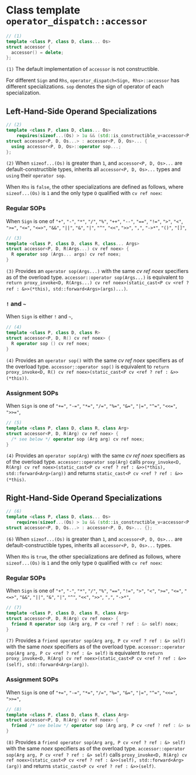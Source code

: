 # Class template `operator_dispatch::accessor`

```cpp
// (1)
template <class P, class D, class... Os>
struct accessor {
  accessor() = delete;
};
```

`(1)` The default implementation of `accessor` is not constructible.

For different `Sign` and `Rhs`, `operator_dispatch<Sign, Rhs>::accessor` has different specializations. `sop` denotes the sign of operator of each specialization.

## Left-Hand-Side Operand Specializations

```cpp
// (2)
template <class P, class D, class... Os>
    requires(sizeof...(Os) > 1u && (std::is_constructible_v<accessor<P, D, Os>> && ...))
struct accessor<P, D, Os...> : accessor<P, D, Os>... {
  using accessor<P, D, Os>::operator sop...;
};
```

`(2)` When `sizeof...(Os)` is greater than `1`, and `accessor<P, D, Os>...` are default-constructible types, inherits all `accessor<P, D, Os>...` types and `using` their `operator sop`.

When `Rhs` is `false`, the other specializations are defined as follows, where `sizeof...(Os)` is `1` and the only type `O` qualified with `cv ref noex`:

### Regular SOPs

When `Sign` is one of `"+"`, `"-"`, `"*"`, `"/"`, `"%"`, `"++"`, `"--"`, `"=="`, `"!="`, `">"`, `"<"`, `">="`, `"<="`, `"<=>"`, `"&&"`, `"||"`, `"&"`, `"|"`, `"^"`, `"<<"`, `">>"`, `","`, `"->*"`, `"()"`, `"[]"`,

```cpp
// (3)
template <class P, class D, class R, class... Args>
struct accessor<P, D, R(Args...) cv ref noex> {
  R operator sop (Args... args) cv ref noex;
}
```

`(3)` Provides an `operator sop(Args...)` with the same *cv ref noex* specifiers as of the overload type. `accessor::operator sop(Args...)` is equivalent to `return proxy_invoke<D, R(Args...) cv ref noex>(static_cast<P cv <ref ? ref : &>>(*this), std::forward<Args>(args)...)`.

### `!` and `~`

When `Sign` is either `!` and `~`,

```cpp
// (4)
template <class P, class D, class R>
struct accessor<P, D, R() cv ref noex> {
  R operator sop () cv ref noex;
}
```

`(4)` Provides an `operator sop()` with the same *cv ref noex* specifiers as of the overload type. `accessor::operator sop()` is equivalent to `return proxy_invoke<D, R() cv ref noex>(static_cast<P cv <ref ? ref : &>>(*this))`.

### Assignment SOPs

When `Sign` is one of `"+="`, `"-="`, `"*="`, `"/="`, `"%="`, `"&="`, `"|="`, `"^="`, `"<<="`, `">>="`,

```cpp
// (5)
template <class P, class D, class R, class Arg>
struct accessor<P, D, R(Arg) cv ref noex> {
  /* see below */ operator sop (Arg arg) cv ref noex;
}
```

`(4)` Provides an `operator sop(Arg)` with the same *cv ref noex* specifiers as of the overload type. `accessor::operator sop(Arg)` calls `proxy_invoke<D, R(Arg) cv ref noex>(static_cast<P cv <ref ? ref : &>>(*this), std::forward<Arg>(arg))` and returns `static_cast<P cv <ref ? ref : &>>(*this)`.

## Right-Hand-Side Operand Specializations

```cpp
// (6)
template <class P, class D, class... Os>
    requires(sizeof...(Os) > 1u && (std::is_constructible_v<accessor<P, D, Os>> && ...))
struct accessor<P, D, Os...> : accessor<P, D, Os>... {};
```

`(6)` When `sizeof...(Os)` is greater than `1`, and `accessor<P, D, Os>...` are default-constructible types, inherits all `accessor<P, D, Os>...` types.

When `Rhs` is `true`, the other specializations are defined as follows, where `sizeof...(Os)` is `1` and the only type `O` qualified with `cv ref noex`:

### Regular SOPs

When `Sign` is one of `"+"`, `"-"`, `"*"`, `"/"`, `"%"`, `"=="`, `"!="`, `">"`, `"<"`, `">="`, `"<="`, `"<=>"`, `"&&"`, `"||"`, `"&"`, `"|"`, `"^"`, `"<<"`, `">>"`, `","`, `"->*"`,

```cpp
// (7)
template <class P, class D, class R, class Arg>
struct accessor<P, D, R(Arg) cv ref noex> {
  friend R operator sop (Arg arg, P cv <ref ? ref : &> self) noex;
}
```

`(7)` Provides a `friend operator sop(Arg arg, P cv <ref ? ref : &> self)` with the same *noex* specifiers as of the overload type. `accessor::operator sop(Arg arg, P cv <ref ? ref : &> self)` is equivalent to `return proxy_invoke<D, R(Arg) cv ref noex>(static_cast<P cv <ref ? ref : &>>(self), std::forward<Arg>(arg))`.

### Assignment SOPs

When `Sign` is one of `"+="`, `"-="`, `"*="`, `"/="`, `"%="`, `"&="`, `"|="`, `"^="`, `"<<="`, `">>="`,

```cpp
// (8)
template <class P, class D, class R, class Arg>
struct accessor<P, D, R(Arg) cv ref noex> {
  friend /* see below */ operator sop (Arg arg, P cv <ref ? ref : &> self) noex;
}
```

`(8)` Provides a `friend operator sop(Arg arg, P cv <ref ? ref : &> self)` with the same *noex* specifiers as of the overload type. `accessor::operator sop(Arg arg, P cv <ref ? ref : &> self)` calls `proxy_invoke<D, R(Arg) cv ref noex>(static_cast<P cv <ref ? ref : &>>(self), std::forward<Arg>(arg))` and returns `static_cast<P cv <ref ? ref : &>>(self)`.
